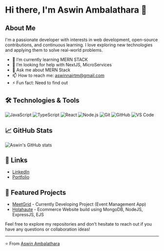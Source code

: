 # Hi there, I'm Aswin Ambalathara 👋


## About Me

I'm a passionate developer with interests in web development, open-source contributions, and continuous learning. I love exploring new technologies and applying them to solve real-world problems.

- 🌱 I’m currently learning MERN STACK
- 🤔 I’m looking for help with NextJS, MicroServices
- 💬 Ask me about MERN Stack 
- 📫 How to reach me: aswinnairtm@gmail.com
- ⚡ Fun fact: Need to find out

## 🛠️ Technologies & Tools

![JavaScript](https://img.shields.io/badge/-JavaScript-black?style=flat-square&logo=javascript)
![TypeScript](https://img.shields.io/badge/-TypeScript-007ACC?style=flat-square&logo=typescript)
![React](https://img.shields.io/badge/-React-black?style=flat-square&logo=react)
![Node.js](https://img.shields.io/badge/-Node.js-339933?style=flat-square&logo=node.js)
![Git](https://img.shields.io/badge/-Git-black?style=flat-square&logo=git)
![GitHub](https://img.shields.io/badge/-GitHub-181717?style=flat-square&logo=github)
![VS Code](https://img.shields.io/badge/-VS%20Code-007ACC?style=flat-square&logo=visual-studio-code)

## 📈 GitHub Stats

![Aswin's GitHub stats](https://github-readme-stats.vercel.app/api?username=aswinambalathara&show_icons=true&theme=radical)

## 🔗 Links

- [LinkedIn](https://www.linkedin.com/in/aswinambalathara/)
- [Portfolio](https://aswinambalathara.github.io)

## 🔭 Featured Projects

- [MeetGrid](https://github.com/aswinambalathara/Meet_Grid) - Currently Developing Project (Event Management App)
- [Holahaute](https://github.com/aswinambalathara/Holahaute) - Ecommerce Website build using MongoDB, NodeJS, ExpressJS, EJS

Feel free to explore my repositories and don't hesitate to reach out if you have any questions or collaboration ideas!

---

⭐️ From [Aswin Ambalathara](https://github.com/aswinambalathara)
